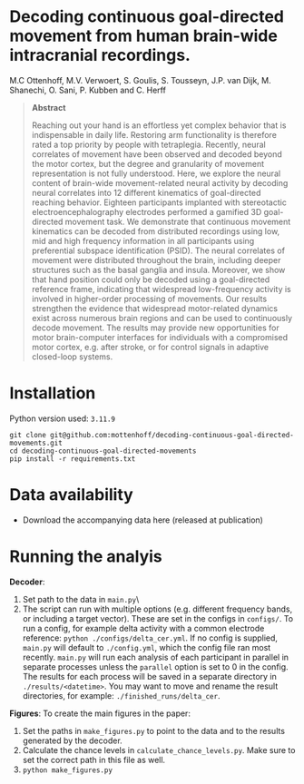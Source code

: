 # Decoding continuous goal-directed movement from human brain-wide intracranial recordings.
M.C Ottenhoff, M.V. Verwoert, S. Goulis, S. Tousseyn, J.P. van Dijk, M. Shanechi, O. Sani, P. Kubben and C. Herff

>**Abstract**
>
>Reaching out your hand is an effortless yet complex behavior that is indispensable in daily life. Restoring arm functionality is therefore rated a top priority by people with tetraplegia. Recently, neural correlates of movement have been observed and decoded beyond the motor cortex, but the degree and granularity of movement representation is not fully understood. Here, we explore the neural content of brain-wide movement-related neural activity by decoding neural correlates into 12 different kinematics of goal-directed reaching behavior. Eighteen participants implanted with stereotactic electroencephalography electrodes performed a gamified 3D goal-directed movement task. We demonstrate that continuous movement kinematics can be decoded from distributed recordings using low, mid and high frequency information in all participants using preferential subspace identification (PSID). The neural correlates of movement were distributed throughout the brain, including deeper structures such as the basal ganglia and insula. Moreover, we show that hand position could only be decoded using a goal-directed reference frame, indicating that widespread low-frequency activity is involved in higher-order processing of movements. Our results strengthen the evidence that widespread motor-related dynamics exist across numerous brain regions and can be used to continuously decode movement. The results may provide new opportunities for motor brain-computer interfaces for individuals with a compromised motor cortex, e.g. after stroke, or for control signals in adaptive closed-loop systems.

# Installation
Python version used: `3.11.9`

`git clone git@github.com:mottenhoff/decoding-continuous-goal-directed-movements.git`\
`cd decoding-continuous-goal-directed-movements`\
`pip install -r requirements.txt`

# Data availability
- Download the accompanying data here (released at publication)

# Running the analyis

**Decoder**:
1. Set path to the data in `main.py`\
2. The script can run with multiple options (e.g. different frequency bands, or including a target vector). These are set in the configs in  `configs/`. To run a config, for example delta activity with a common electrode reference: `python ./configs/delta_cer.yml`. If no config is supplied, `main.py` will default to `./config.yml`, which the config file ran most recently. `main.py` will run each analysis of each participant in parallel in separate processes unless the `parallel` option is set to 0 in the config. The results for each process will be saved in a separate directory in `./results/<datetime>`. You may want to move and rename the result directories, for example: `./finished_runs/delta_cer`.

**Figures**:
To create the main figures in the paper:
1. Set the paths in `make_figures.py` to point to the data and to the results generated by the decoder.
2. Calculate the chance levels in `calculate_chance_levels.py`. Make sure to set the correct path in this file as well.
3. `python make_figures.py`

